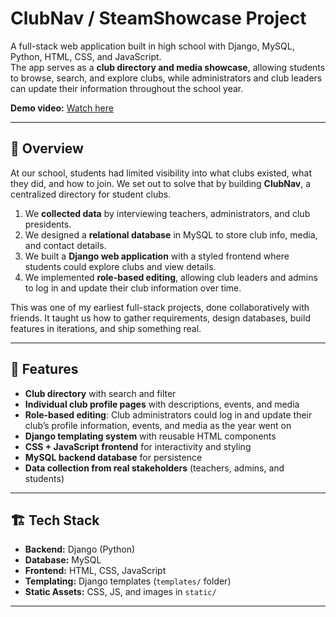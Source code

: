 # ClubNav / SteamShowcase Project

A full-stack web application built in high school with Django, MySQL, Python, HTML, CSS, and JavaScript.  
The app serves as a **club directory and media showcase**, allowing students to browse, search, and explore clubs, while administrators and club leaders can update their information throughout the school year.

**Demo video:** [Watch here](https://drive.google.com/file/d/1eRNyloJRQVBYDgSNjU_fPWjZIFnhg6Lk/view?usp=drive_link)

---

## 📖 Overview

At our school, students had limited visibility into what clubs existed, what they did, and how to join. We set out to solve that by building **ClubNav**, a centralized directory for student clubs.

1. We **collected data** by interviewing teachers, administrators, and club presidents.  
2. We designed a **relational database** in MySQL to store club info, media, and contact details.  
3. We built a **Django web application** with a styled frontend where students could explore clubs and view details.  
4. We implemented **role-based editing**, allowing club leaders and admins to log in and update their club information over time.

This was one of my earliest full-stack projects, done collaboratively with friends. It taught us how to gather requirements, design databases, build features in iterations, and ship something real.

---

## 🚀 Features

- **Club directory** with search and filter  
- **Individual club profile pages** with descriptions, events, and media  
- **Role-based editing**: Club administrators could log in and update their club’s profile information, events, and media as the year went on  
- **Django templating system** with reusable HTML components  
- **CSS + JavaScript frontend** for interactivity and styling  
- **MySQL backend database** for persistence  
- **Data collection from real stakeholders** (teachers, admins, and students)  

---

## 🏗️ Tech Stack

- **Backend:** Django (Python)  
- **Database:** MySQL  
- **Frontend:** HTML, CSS, JavaScript  
- **Templating:** Django templates (`templates/` folder)  
- **Static Assets:** CSS, JS, and images in `static/`  

---
